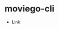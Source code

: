 # moviego-cli


* [Link](https://dev.to/aurelievache/learning-go-by-examples-part-3-create-a-cli-app-in-go-1h43)
